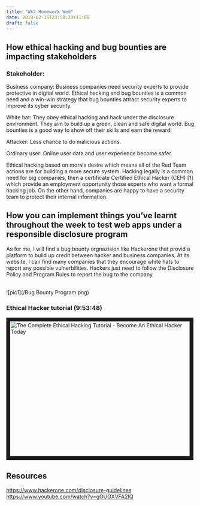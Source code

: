 ```yaml
---
title: "Wk2 Homework Wed"
date: 2019-02-15T23:50:23+11:00
draft: false
---
```

## How ethical hacking and bug bounties are impacting stakeholders

### Stakeholder:

Business company: 
Business companies need security experts to provide protective in digital world. Ethical hacking and bug bounties is a common need and a win-win strategy that bug bounties attract security experts to improve its cyber security. 

White hat: 
They obey ethical hacking and hack under the disclosure environment. They aim to build up a green, clean and safe digital world. Bug bounties is a good way to show off their skills and earn the reward!

Attacker: 
Less chance to do malicious actions.

Ordinary user: 
Online user data and user experience become safer.


Ethical hacking based on morals desire which means all of the Red Team actions are for building a more secure system. Hacking legally is a common need for big companies, then a certificate Certified Ethical Hacker (CEH) [1] which provide an employment opportunity those experts who want a formal hacking job. On the other hand, companies are happy to have a security team to protect their internal information. 

## How you can implement things you’ve learnt throughout the week to test web apps under a responsible disclosure program

<p>
	As for me, I will find a bug bounty orgnazision like Hackerone that provid a platform to build up credit between hacker and business companies. At its website, I can find many companies that they encourage white hats to report any possible vulnerbilities. Hackers just need to follow the Disclosure Policy and Program Rules to report the bug to the company. 
</p>
<br>
![pic1](/Bug Bounty Program.png)
<br>

### Ethical Hacker tutorial (9:53:48)
<a 
	href="http://www.youtube.com/watch?feature=player_embedded&v=gOUGXVFA2IQ
	" target="_blank"><img src="http://img.youtube.com/vi/gOUGXVFA2IQ/0.jpg" 
	alt="The Complete Ethical Hacking Tutorial - Become An Ethical Hacker Today
	" width="480" height="360" border="10" />
</a>

## Resources

https://www.hackerone.com/disclosure-guidelines
<br>
https://www.youtube.com/watch?v=gOUGXVFA2IQ

